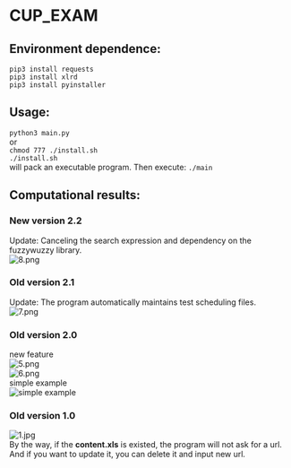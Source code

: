 # CUP_EXAM  

## Environment dependence:  
`pip3 install requests`  
`pip3 install xlrd`  
`pip3 install pyinstaller`  
## Usage:  
`python3 main.py`  
or  
`chmod 777 ./install.sh`  
`./install.sh`   
will pack an  executable program. Then execute:
`./main`  
## Computational results:  
### New version 2.2
Update: Canceling the search expression and dependency on the fuzzywuzzy library.  
![8.png](https://github.com/Rhythmicc/CUP_EXAM/blob/master/img/8.png) 
### Old version 2.1
Update: The program automatically maintains test scheduling files.  
![7.png](https://github.com/Rhythmicc/CUP_EXAM/blob/master/img/7.png)  
### Old version 2.0  
new feature  
![5.png](https://github.com/Rhythmicc/CUP_EXAM/blob/master/img/5.png)  
![6.png](https://github.com/Rhythmicc/CUP_EXAM/blob/master/img/6.png)  
simple example  
![simple example](https://github.com/Rhythmicc/CUP_EXAM/blob/master/img/4.png)  

### Old version 1.0  
![1.jpg](https://github.com/Rhythmicc/CUP_EXAM/blob/master/img/1.jpg)  
By the way, if the **content.xls** is existed, the program will not ask for a url.  
And if you want to update it, you can delete it and input new url. 
